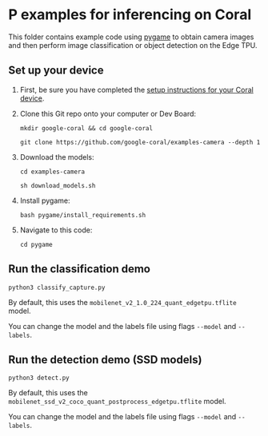 # P examples for inferencing on Coral

This folder contains example code using [pygame](https://github.com/pygame/pygame) to obtain
camera images and then perform image classification or object detection on the Edge TPU.

## Set up your device

1.  First, be sure you have completed the [setup instructions for your Coral
    device](https://coral.ai/docs/setup/).

2.  Clone this Git repo onto your computer or Dev Board:

    ```
    mkdir google-coral && cd google-coral

    git clone https://github.com/google-coral/examples-camera --depth 1
    ```

3.  Download the models:

    ```
    cd examples-camera

    sh download_models.sh
    ```

4.  Install pygame:

    ```
    bash pygame/install_requirements.sh
    ```

5.  Navigate to this code:

    ```
    cd pygame
    ```



## Run the classification demo

```
python3 classify_capture.py
```

By default, this uses the ```mobilenet_v2_1.0_224_quant_edgetpu.tflite``` model.

You can change the model and the labels file using flags ```--model``` and ```--labels```.


## Run the detection demo (SSD models)

```
python3 detect.py
```

By default, this uses the ```mobilenet_ssd_v2_coco_quant_postprocess_edgetpu.tflite``` model.

You can change the model and the labels file using flags ```--model``` and ```--labels```.


